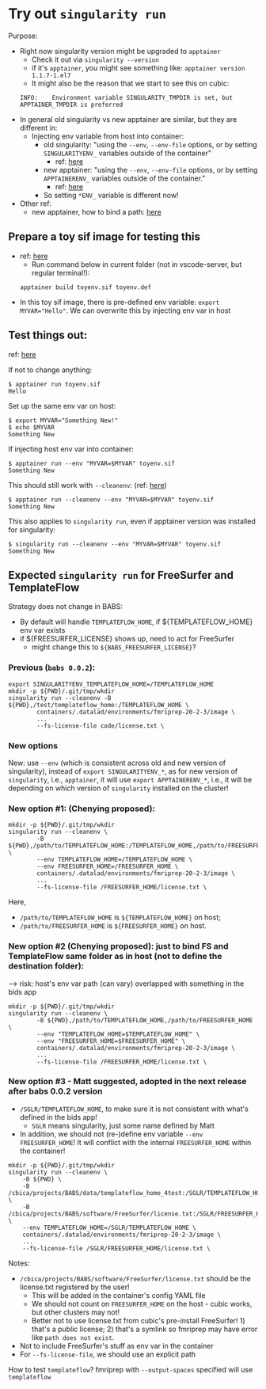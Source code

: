 # Try out `singularity run`

Purpose:
* Right now singularity version might be upgraded to `apptainer`
    * Check it out via `singularity --version`
    * if it's `apptainer`, you might see something like: `apptainer version 1.1.7-1.el7`
    * It might also be the reason that we start to see this on cubic:
    ```
    INFO:    Environment variable SINGULARITY_TMPDIR is set, but APPTAINER_TMPDIR is preferred
    ```
* In general old singularity vs new apptainer are similar, but they are different in:
    * Injecting env variable from host into container:
        * old singularity: "using the `--env`, `--env-file` options, or by setting `SINGULARITYENV_` variables outside of the container"
            * ref: [here](https://docs.sylabs.io/guides/3.7/user-guide/environment_and_metadata.html)
        * new apptainer: "using the `--env`, `--env-file` options, or by setting `APPTAINERENV_` variables outside of the container."
            * ref: [here](https://apptainer.org/docs/user/1.1/environment_and_metadata.html#environment-variable-precedence)
        * So setting `*ENV_` variable is different now!
* Other ref:
    * new apptainer, how to bind a path: [here](https://apptainer.org/docs/user/1.1/bind_paths_and_mounts.html)

## Prepare a toy sif image for testing this
* ref: [here](https://apptainer.org/docs/user/1.1/build_a_container.html)
    * Run command below in current folder (not in vscode-server, but regular terminal!):
    ```
    apptainer build toyenv.sif toyenv.def
    ```
* In this toy sif image, there is pre-defined env variable: `export MYVAR="Hello"`. We can overwrite this by injecting env var in host

## Test things out: 
ref: [here](https://apptainer.org/docs/user/1.1/environment_and_metadata.html#environment-variable-precedence)

If not to change anything:
```
$ apptainer run toyenv.sif
Hello
```

Set up the same env var on host:
```
$ export MYVAR="Something New!"
$ echo $MYVAR
Something New
```

If injecting host env var into container:
```
$ apptainer run --env "MYVAR=$MYVAR" toyenv.sif
Something New
```

This should still work with `--cleanenv`:
(ref: [here](https://apptainer.org/docs/user/1.1/environment_and_metadata.html#environment-variable-precedence))
```
$ apptainer run --cleanenv --env "MYVAR=$MYVAR" toyenv.sif
Something New
```

This also applies to `singularity run`, even if apptainer version was installed for singularity:
```
$ singularity run --cleanenv --env "MYVAR=$MYVAR" toyenv.sif
Something New
```

## Expected `singularity run` for FreeSurfer and TemplateFlow
Strategy does not change in BABS:
* By default will handle `TEMPLATEFLOW_HOME`, if ${TEMPLATEFLOW_HOME} env var exists
* if ${FREESURFER_LICENSE} shows up, need to act for FreeSurfer
    * might change this to `${BABS_FREESURFER_LICENSE}`?

### Previous (`babs 0.0.2`):
```
export SINGULARITYENV_TEMPLATEFLOW_HOME=/TEMPLATEFLOW_HOME
mkdir -p ${PWD}/.git/tmp/wkdir
singularity run --cleanenv -B ${PWD},/test/templateflow_home:/TEMPLATEFLOW_HOME \
        containers/.datalad/environments/fmriprep-20-2-3/image \
        ...
        --fs-license-file code/license.txt \
```

### New options
New: use `--env` (which is consistent across old and new version of singularity), instead of `export SINGULARITYENV_*`, as for new version of `singularity`, i.e., `apptainer`, it will use `export APPTAINERENV_*`, i.e., it will be depending on which version of `singularity` installed on the cluster!

### New option #1: (Chenying proposed):
```
mkdir -p ${PWD}/.git/tmp/wkdir
singularity run --cleanenv \
        -B ${PWD},/path/to/TEMPLATEFLOW_HOME:/TEMPLATEFLOW_HOME,/path/to/FREESURFER_HOME:/FREESURFER_HOME \
        --env TEMPLATEFLOW_HOME=/TEMPLATEFLOW_HOME \
        --env FREESURFER_HOME=/FREESURFER_HOME \
        containers/.datalad/environments/fmriprep-20-2-3/image \
        ...
        --fs-license-file /FREESURFER_HOME/license.txt \
```
Here, 
* `/path/to/TEMPLATEFLOW_HOME` is `${TEMPLATEFLOW_HOME}` on host;
* `/path/to/FREESURFER_HOME` is `${FREESURFER_HOME}` on host.

### New option #2 (Chenying proposed): just to bind FS and TemplateFlow same folder as in host (not to define the destination folder):
--> risk:  host's env var path (can vary) overlapped with something in the bids app

```
mkdir -p ${PWD}/.git/tmp/wkdir
singularity run --cleanenv \
        -B ${PWD},/path/to/TEMPLATEFLOW_HOME,/path/to/FREESURFER_HOME \
        --env "TEMPLATEFLOW_HOME=$TEMPLATEFLOW_HOME" \
        --env "FREESURFER_HOME=$FREESURFER_HOME" \
        containers/.datalad/environments/fmriprep-20-2-3/image \
        ...
        --fs-license-file /FREESURFER_HOME/license.txt \
```

### New option #3 - Matt suggested, adopted in the next release after babs 0.0.2 version
* `/SGLR/TEMPLATEFLOW_HOME`, to make sure it is not consistent with what's defined in the bids app!
    * `SGLR` means singularity, just some name defined by Matt
* In addition, we should not (re-)define env variable `--env FREESURFER_HOME`!
  It will conflict with the internal `FREESURFER_HOME` within the container!

```
mkdir -p ${PWD}/.git/tmp/wkdir
singularity run --cleanenv \
	-B ${PWD} \
	-B /cbica/projects/BABS/data/templateflow_home_4test:/SGLR/TEMPLATEFLOW_HOME \
	-B /cbica/projects/BABS/software/FreeSurfer/license.txt:/SGLR/FREESURFER_HOME/license.txt \
	--env TEMPLATEFLOW_HOME=/SGLR/TEMPLATEFLOW_HOME \
	containers/.datalad/environments/fmriprep-20-2-3/image \
    ...
	--fs-license-file /SGLR/FREESURFER_HOME/license.txt \
```
Notes:
* `/cbica/projects/BABS/software/FreeSurfer/license.txt` should be the license.txt registered by the user!
    * This will be added in the container's config YAML file
    * We should not count on `FREESURFER_HOME` on the host - cubic works, but other clusters may not!
    * Better not to use license.txt from cubic's pre-install FreeSurfer! 1) that's a public license; 2) that's a symlink so fmriprep may have error like `path does not exist`.
* Not to include FreeSurfer's stuff as env var in the container
* For `--fs-license-file`, we should use an explicit path



How to test `templateflow`? fmriprep with `--output-spaces` specified will use `templateflow`

